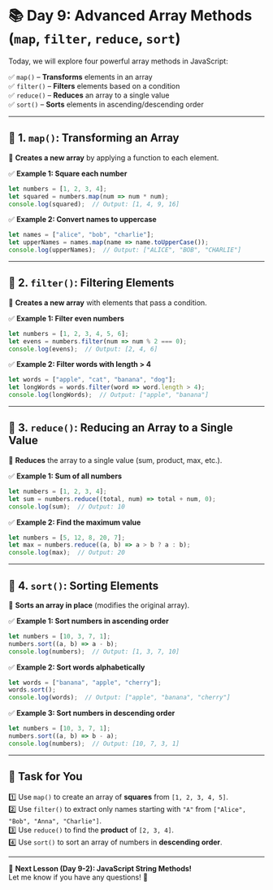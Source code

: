 # **📚 Day 9: Advanced Array Methods (`map`, `filter`, `reduce`, `sort`)**  

Today, we will explore four powerful array methods in JavaScript:  

✅ `map()` – **Transforms** elements in an array  
✅ `filter()` – **Filters** elements based on a condition  
✅ `reduce()` – **Reduces** an array to a single value  
✅ `sort()` – **Sorts** elements in ascending/descending order  

---

## **🔹 1. `map()`: Transforming an Array**  
📌 **Creates a new array** by applying a function to each element.  

✅ **Example 1: Square each number**  
```js
let numbers = [1, 2, 3, 4];
let squared = numbers.map(num => num * num);
console.log(squared);  // Output: [1, 4, 9, 16]
```

✅ **Example 2: Convert names to uppercase**  
```js
let names = ["alice", "bob", "charlie"];
let upperNames = names.map(name => name.toUpperCase());
console.log(upperNames);  // Output: ["ALICE", "BOB", "CHARLIE"]
```

---

## **🔹 2. `filter()`: Filtering Elements**  
📌 **Creates a new array** with elements that pass a condition.  

✅ **Example 1: Filter even numbers**  
```js
let numbers = [1, 2, 3, 4, 5, 6];
let evens = numbers.filter(num => num % 2 === 0);
console.log(evens);  // Output: [2, 4, 6]
```

✅ **Example 2: Filter words with length > 4**  
```js
let words = ["apple", "cat", "banana", "dog"];
let longWords = words.filter(word => word.length > 4);
console.log(longWords);  // Output: ["apple", "banana"]
```

---

## **🔹 3. `reduce()`: Reducing an Array to a Single Value**  
📌 **Reduces** the array to a single value (sum, product, max, etc.).  

✅ **Example 1: Sum of all numbers**  
```js
let numbers = [1, 2, 3, 4];
let sum = numbers.reduce((total, num) => total + num, 0);
console.log(sum);  // Output: 10
```

✅ **Example 2: Find the maximum value**  
```js
let numbers = [5, 12, 8, 20, 7];
let max = numbers.reduce((a, b) => a > b ? a : b);
console.log(max);  // Output: 20
```

---

## **🔹 4. `sort()`: Sorting Elements**  
📌 **Sorts an array in place** (modifies the original array).  

✅ **Example 1: Sort numbers in ascending order**  
```js
let numbers = [10, 3, 7, 1];
numbers.sort((a, b) => a - b);
console.log(numbers);  // Output: [1, 3, 7, 10]
```

✅ **Example 2: Sort words alphabetically**  
```js
let words = ["banana", "apple", "cherry"];
words.sort();
console.log(words);  // Output: ["apple", "banana", "cherry"]
```

✅ **Example 3: Sort numbers in descending order**  
```js
let numbers = [10, 3, 7, 1];
numbers.sort((a, b) => b - a);
console.log(numbers);  // Output: [10, 7, 3, 1]
```

---

## **📝 Task for You**  
1️⃣ Use `map()` to create an array of **squares** from `[1, 2, 3, 4, 5]`.  
2️⃣ Use `filter()` to extract only names starting with `"A"` from `["Alice", "Bob", "Anna", "Charlie"]`.  
3️⃣ Use `reduce()` to find the **product** of `[2, 3, 4]`.  
4️⃣ Use `sort()` to sort an array of numbers in **descending order**.  

---

🎯 **Next Lesson (Day 9-2): JavaScript String Methods!**  
Let me know if you have any questions! 🚀
